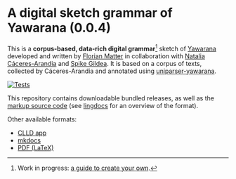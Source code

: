 # A digital sketch grammar of Yawarana (0.0.4)
This is a **corpus-based, data-rich digital grammar**[^1] sketch of [Yawarana](yaba1248) developed and written by [Florian Matter](https://fl.mt) in collaboration with [Natalia Cáceres-Arandia](https://pages.uoregon.edu/nataliac/) and [Spike Gildea](https://cas.uoregon.edu/directory/linguistics/all/spike).
It is based on a corpus of texts, collected by Cáceres-Arandia and annotated using [uniparser-yawarana](https://github.com/fmatter/uniparser-yawarana/).

[![Tests](https://img.shields.io/github/actions/workflow/status/caribank/yawarana-sketch/test.yml?label=test)](https://github.com/caribank/yawarana-sketch/actions/workflows/tests.yml)

This repository contains downloadable bundled releases, as well as the [markup source code](docs) (see [lingdocs](https://fl.mt/lingdocs/markdown/) for an overview of the format).

Other available formats:

- [CLLD app](https://yawarana-sketch.herokuapp.com/)
- [mkdocs](https://caribank.github.io/yawarana-sketch)
- [PDF (LaTeX)](https://github.com/caribank/yawarana-sketch/blob/main/output/latex/main.pdf)


[^1]: Work in progress: [a guide to create your own](https://fl.mt/digital-grammar-tutorial).

